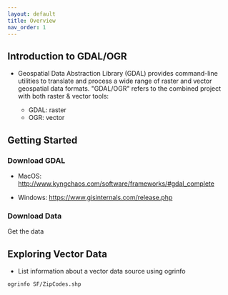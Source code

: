 ```yaml
---
layout: default
title: Overview
nav_order: 1
---
```

## Introduction to GDAL/OGR

* Geospatial Data Abstraction Library (GDAL) provides command-line utilities to translate and process a wide range of raster and vector geospatial data formats. "GDAL/OGR" refers to the combined project with both raster & vector tools:
   
   * GDAL: raster 
   * OGR: vector

## Getting Started

### Download GDAL

* MacOS: http://www.kyngchaos.com/software/frameworks/#gdal_complete

* Windows: https://www.gisinternals.com/release.php

### Download Data

Get the data

## Exploring Vector Data

* List information about a vector data source using ogrinfo

`ogrinfo SF/ZipCodes.shp`

